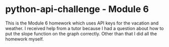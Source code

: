 # python-api-challenge - Module 6
This is the Module 6 homework which uses API keys for the vacation and weather. I received help from a tutor because I had a question about how to put the slope function on the graph correctly. Other than that I did all the homework myself. 
